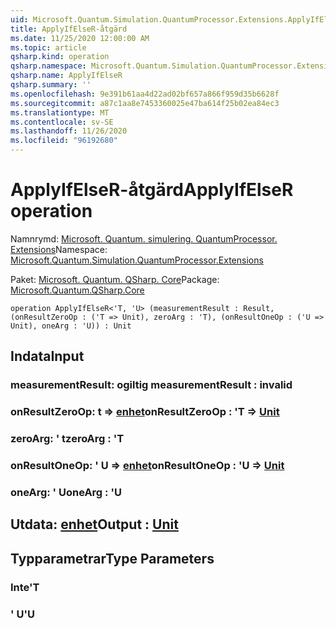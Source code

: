 ```yaml
---
uid: Microsoft.Quantum.Simulation.QuantumProcessor.Extensions.ApplyIfElseR
title: ApplyIfElseR-åtgärd
ms.date: 11/25/2020 12:00:00 AM
ms.topic: article
qsharp.kind: operation
qsharp.namespace: Microsoft.Quantum.Simulation.QuantumProcessor.Extensions
qsharp.name: ApplyIfElseR
qsharp.summary: ''
ms.openlocfilehash: 9e391b61aa4d22ad02bf657a866f959d35b6628f
ms.sourcegitcommit: a87c1aa8e7453360025e47ba614f25b02ea84ec3
ms.translationtype: MT
ms.contentlocale: sv-SE
ms.lasthandoff: 11/26/2020
ms.locfileid: "96192680"
---
```

# <a name="applyifelser-operation"></a><span data-ttu-id="a6175-102">ApplyIfElseR-åtgärd</span><span class="sxs-lookup"><span data-stu-id="a6175-102">ApplyIfElseR operation</span></span>

<span data-ttu-id="a6175-103">Namnrymd: [Microsoft. Quantum. simulering. QuantumProcessor. Extensions](xref:Microsoft.Quantum.Simulation.QuantumProcessor.Extensions)</span><span class="sxs-lookup"><span data-stu-id="a6175-103">Namespace: [Microsoft.Quantum.Simulation.QuantumProcessor.Extensions](xref:Microsoft.Quantum.Simulation.QuantumProcessor.Extensions)</span></span>

<span data-ttu-id="a6175-104">Paket: [Microsoft. Quantum. QSharp. Core](https://nuget.org/packages/Microsoft.Quantum.QSharp.Core)</span><span class="sxs-lookup"><span data-stu-id="a6175-104">Package: [Microsoft.Quantum.QSharp.Core](https://nuget.org/packages/Microsoft.Quantum.QSharp.Core)</span></span>




```qsharp
operation ApplyIfElseR<'T, 'U> (measurementResult : Result, (onResultZeroOp : ('T => Unit), zeroArg : 'T), (onResultOneOp : ('U => Unit), oneArg : 'U)) : Unit
```


## <a name="input"></a><span data-ttu-id="a6175-105">Indata</span><span class="sxs-lookup"><span data-stu-id="a6175-105">Input</span></span>

### <a name="measurementresult--__invalidresult__"></a><span data-ttu-id="a6175-106">measurementResult: __ogiltig <Result>__</span><span class="sxs-lookup"><span data-stu-id="a6175-106">measurementResult : __invalid<Result>__</span></span>




### <a name="onresultzeroop--t--unit"></a><span data-ttu-id="a6175-107">onResultZeroOp: t => [enhet](xref:microsoft.quantum.lang-ref.unit)</span><span class="sxs-lookup"><span data-stu-id="a6175-107">onResultZeroOp : 'T => [Unit](xref:microsoft.quantum.lang-ref.unit)</span></span> 




### <a name="zeroarg--t"></a><span data-ttu-id="a6175-108">zeroArg: ' t</span><span class="sxs-lookup"><span data-stu-id="a6175-108">zeroArg : 'T</span></span>




### <a name="onresultoneop--u--unit"></a><span data-ttu-id="a6175-109">onResultOneOp: ' U => [enhet](xref:microsoft.quantum.lang-ref.unit)</span><span class="sxs-lookup"><span data-stu-id="a6175-109">onResultOneOp : 'U => [Unit](xref:microsoft.quantum.lang-ref.unit)</span></span> 




### <a name="onearg--u"></a><span data-ttu-id="a6175-110">oneArg: ' U</span><span class="sxs-lookup"><span data-stu-id="a6175-110">oneArg : 'U</span></span>





## <a name="output--unit"></a><span data-ttu-id="a6175-111">Utdata: [enhet](xref:microsoft.quantum.lang-ref.unit)</span><span class="sxs-lookup"><span data-stu-id="a6175-111">Output : [Unit](xref:microsoft.quantum.lang-ref.unit)</span></span>



## <a name="type-parameters"></a><span data-ttu-id="a6175-112">Typparametrar</span><span class="sxs-lookup"><span data-stu-id="a6175-112">Type Parameters</span></span>

### <a name="t"></a><span data-ttu-id="a6175-113">Inte</span><span class="sxs-lookup"><span data-stu-id="a6175-113">'T</span></span>


### <a name="u"></a><span data-ttu-id="a6175-114">' U</span><span class="sxs-lookup"><span data-stu-id="a6175-114">'U</span></span>

